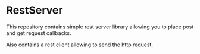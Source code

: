 # RestServer

This repository contains simple rest server library allowing you to place post and get request callbacks.

Also contains a rest client allowing to send the http request.